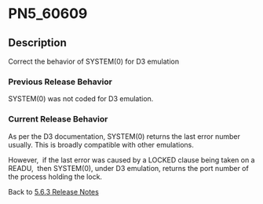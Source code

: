 # PN5_60609

<PageHeader />

## Description

Correct the behavior of SYSTEM(0) for D3 emulation

### Previous Release Behavior

SYSTEM(0) was not coded for D3 emulation.

### Current Release Behavior

As per the D3 documentation, SYSTEM(0) returns the last error number usually. This is broadly compatible with other emulations.

However,  if the last error was caused by a LOCKED clause being taken on a READU,  then SYSTEM(0), under D3 emulation, returns the port number of the process holding the lock.

Back to [5.6.3 Release Notes](./../README.md)

<PageFooter />
